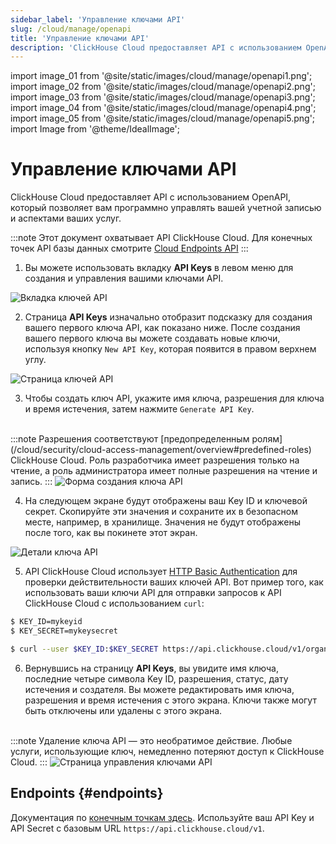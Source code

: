 ```yaml
---
sidebar_label: 'Управление ключами API'
slug: /cloud/manage/openapi
title: 'Управление ключами API'
description: 'ClickHouse Cloud предоставляет API с использованием OpenAPI, который позволяет вам программно управлять вашей учетной записью и аспектами ваших услуг.'
---
```


import image_01 from '@site/static/images/cloud/manage/openapi1.png';
import image_02 from '@site/static/images/cloud/manage/openapi2.png';
import image_03 from '@site/static/images/cloud/manage/openapi3.png';
import image_04 from '@site/static/images/cloud/manage/openapi4.png';
import image_05 from '@site/static/images/cloud/manage/openapi5.png';
import Image from '@theme/IdealImage';


# Управление ключами API

ClickHouse Cloud предоставляет API с использованием OpenAPI, который позволяет вам программно управлять вашей учетной записью и аспектами ваших услуг.

:::note
Этот документ охватывает API ClickHouse Cloud. Для конечных точек API базы данных смотрите [Cloud Endpoints API](//cloud/get-started/query-endpoints.md)
:::

1. Вы можете использовать вкладку **API Keys** в левом меню для создания и управления вашими ключами API.

  <Image img={image_01} size="sm" alt="Вкладка ключей API" border/>

2. Страница **API Keys** изначально отобразит подсказку для создания вашего первого ключа API, как показано ниже. После создания вашего первого ключа вы можете создавать новые ключи, используя кнопку `New API Key`, которая появится в правом верхнем углу.

  <Image img={image_02} size="md" alt="Страница ключей API" border/>
  
3. Чтобы создать ключ API, укажите имя ключа, разрешения для ключа и время истечения, затем нажмите `Generate API Key`.
<br/>
:::note
Разрешения соответствуют [предопределенным ролям](/cloud/security/cloud-access-management/overview#predefined-roles) ClickHouse Cloud. Роль разработчика имеет разрешения только на чтение, а роль администратора имеет полные разрешения на чтение и запись.
:::

  <Image img={image_03} size="md" alt="Форма создания ключа API" border/>

4. На следующем экране будут отображены ваш Key ID и ключевой секрет. Скопируйте эти значения и сохраните их в безопасном месте, например, в хранилище. Значения не будут отображены после того, как вы покинете этот экран.

  <Image img={image_04} size="md" alt="Детали ключа API" border/>

5. API ClickHouse Cloud использует [HTTP Basic Authentication](https://developer.mozilla.org/en-US/docs/Web/HTTP/Authentication) для проверки действительности ваших ключей API. Вот пример того, как использовать ваши ключи API для отправки запросов к API ClickHouse Cloud с использованием `curl`:

```bash
$ KEY_ID=mykeyid
$ KEY_SECRET=mykeysecret

$ curl --user $KEY_ID:$KEY_SECRET https://api.clickhouse.cloud/v1/organizations
```

6. Вернувшись на страницу **API Keys**, вы увидите имя ключа, последние четыре символа Key ID, разрешения, статус, дату истечения и создателя. Вы можете редактировать имя ключа, разрешения и время истечения с этого экрана. Ключи также могут быть отключены или удалены с этого экрана.
<br/>
:::note
Удаление ключа API — это необратимое действие. Любые услуги, использующие ключ, немедленно потеряют доступ к ClickHouse Cloud.
:::

  <Image img={image_05} size="md" alt="Страница управления ключами API" border/>

## Endpoints {#endpoints}

Документация по [конечным точкам здесь](/cloud/manage/api/invitations-api-reference.md). Используйте ваш API Key и API Secret с базовым URL `https://api.clickhouse.cloud/v1`.
